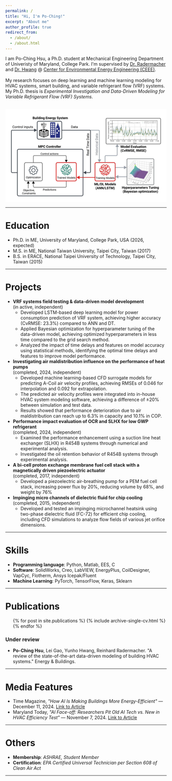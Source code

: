 ```yaml
---
permalink: /
title: "Hi, I'm Po-Ching!"
excerpt: "About me"
author_profile: true
redirect_from: 
  - /about/
  - /about.html
---
```


I am Po-Ching Hsu, a Ph.D. student at Mechanical Engineering Department of Univeristy of Maryland, College Park. 
I'm supervised by [Dr. Radermacher](https://energy.umd.edu/clark/faculty/577/Reinhard-Radermacher) and 
[Dr. Hwang](https://enme.umd.edu/clark/faculty/549/Yunho-Hwang) @ [Center for Environmental Energy Engineering (CEEE)](https://ceee.umd.edu/). 
<br/>
<br/>
My research focuses on deep learning and machine learning modeling for HVAC systems, smart building, and variable refrigerant flow (VRF) systems. My Ph.D. thesis is *Experimental Investigation and Data-Driven Modeling for Variable Refrigerant Flow (VRF) Systems*. 

<br/><img src='/images/Website (1).jpeg'> <br/>

---

Education
======
- Ph.D. in ME, University of Maryland, College Park, USA (2026, expected)
- M.S. in ME, National Taiwan University, Taipei City, Taiwan (2017)
- B.S. in ERACE, National Taipei University of Technology, Taipei City, Taiwan (2015)

---

Projects
======
* **VRF systems field testing & data-driven model development** <br>
(in active, independent) <br>
  - Developed LSTM-based deep learning model for power consumption prediction of VRF system, achieving higher accuracy (CvRMSE: 23.3%) compared to ANN and DT.
  - Applied Bayesian optimization for hyperparameter tuning of the data-driven model, achieving optimized hyperparameters in less time compared to the grid search method.
  - Analyzed the impact of time delays and features on model accuracy using statistical methods, identifying the optimal time delays and features to improve model performance.
* **Investigating air maldistribution influence on the performance of heat pumps** <br>
(completed, 2024, independent) <br>
  - Developed machine learning-based CFD surrogate models for predicting A-Coil air velocity profiles, achieving RMSEs of 0.046 for interpolation and 0.092 for extrapolation.
  - The predicted air velocity profiles were integrated into in-house HVAC system modeling software, achieving a difference of ±20% between simulation and test data.
  - Results showed that performance deterioration due to air maldistribution can reach up to 6.3% in capacity and 10.1% in COP.
* **Performance impact evaluation of OCR and SLHX for low GWP refrigerant** <br>
(completed, 2024, independent) <br>
  - Examined the performance enhancement using a suction line heat exchanger (SLHX) in R454B systems through numerical and experimental analysis.
  - Investigated the oil retention behavior of R454B systems through experimental analysis.
* **A bi-cell proton exchange membrane fuel cell stack with a magnetically driven piezoelectric actuator** <br>
(completed, 2017, independent) <br>
  - Developed a piezoelectric air-breathing pump for a PEM fuel cell stack, increasing power flux by 20%, reducing volume by 68%, and weight by 76%
* **Impinging micro channels of dielectric fluid for chip cooling** <br>
(completed, 2015, independent) <br>
  - Developed and tested an impinging microchannel heatsink using two-phase dielectric fluid (FC-72) for efficient chip cooling, including CFD simulations to analyze flow fields of various jet orifice dimensions.

---

Skills
======
* **Programming language**: Python, Matlab, EES, C
* **Software**: SolidWorks, Creo, LabVIEW, EnergyPlus, CoilDesigner, VapCyc, Flotherm, Ansys Icepak/Fluent
* **Machine Learning**: PyTorch, TensorFlow, Keras, Sklearn

---

Publications
======
  <ul>{% for post in site.publications %}
    {% include archive-single-cv.html %}
  {% endfor %}</ul>

### Under review
- **Po-Ching Hsu**, Lei Gao, Yunho Hwang, Reinhard Radermacher. "A review of the state-of-the-art data-driven modeling of building HVAC systems." Energy & Buildings.

---

Media Features
======
- Time Magazine, <em>"How AI Is Making Buildings More Energy-Efficient"</em> — December 11, 2024. [Link to Article](https://time.com/7201501/ai-buildings-energy-efficiency/)
- Maryland Today, <em>"AI Face-off: Researchers Pit Old AI Tech vs. New in HVAC Efficiency Test"</em> — November 7, 2024. [Link to Article](https://today.umd.edu/briefs/ai-face-off-researchers-pit-old-ai-tech-vs-new-in-hvac-efficiency-test)

---

Others
======
- **Membership**: *ASHRAE, Student Member*<br>
- **Certification**: *EPA Certified Universal Technician per Section 608 of Clean Air Act*

---

